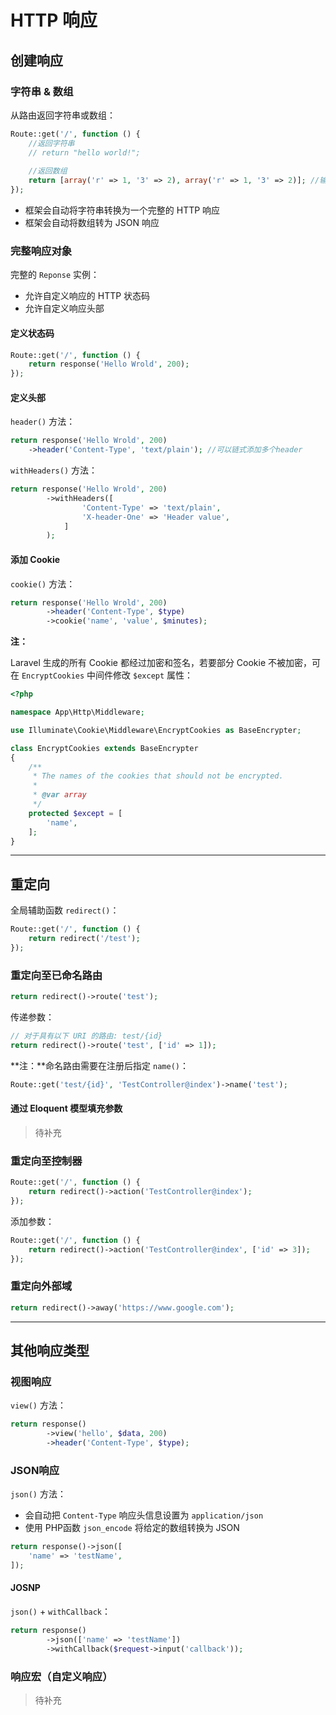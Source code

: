 # HTTP 响应

## 创建响应

### 字符串 & 数组

从路由返回字符串或数组：

```php
Route::get('/', function () {
    //返回字符串
    // return "hello world!";
    
    //返回数组
    return [array('r' => 1, '3' => 2), array('r' => 1, '3' => 2)]; //输出json：[{"r":1,"3":2},{"r":1,"3":2}]
});
```

- 框架会自动将字符串转换为一个完整的 HTTP 响应
- 框架会自动将数组转为 JSON 响应

### 完整响应对象

完整的 `Reponse` 实例：

- 允许自定义响应的 HTTP 状态码
- 允许自定义响应头部

#### 定义状态码

```php
Route::get('/', function () {
    return response('Hello Wrold', 200);
});
```

#### 定义头部

`header()` 方法：

```php
return response('Hello Wrold', 200)
    ->header('Content-Type', 'text/plain'); //可以链式添加多个header
```

`withHeaders()` 方法：

```php
return response('Hello Wrold', 200)
        ->withHeaders([
                'Content-Type' => 'text/plain',
                'X-header-One' => 'Header value',
            ]
        );
```

#### 添加 Cookie

`cookie()` 方法：

```php
return response('Hello Wrold', 200)
        ->header('Content-Type', $type)
        ->cookie('name', 'value', $minutes);
```

**注：**

Laravel 生成的所有 Cookie 都经过加密和签名，若要部分 Cookie 不被加密，可在 `EncryptCookies` 中间件修改 `$except` 属性：

```php
<?php

namespace App\Http\Middleware;

use Illuminate\Cookie\Middleware\EncryptCookies as BaseEncrypter;

class EncryptCookies extends BaseEncrypter
{
    /**
     * The names of the cookies that should not be encrypted.
     *
     * @var array
     */
    protected $except = [
        'name',
    ];
}
```

----

## 重定向

全局辅助函数 `redirect()`：

```php
Route::get('/', function () {
    return redirect('/test');
});
```

### 重定向至已命名路由

```php
return redirect()->route('test');
```

传递参数：

```php
// 对于具有以下 URI 的路由: test/{id}
return redirect()->route('test', ['id' => 1]);
```

**注：**命名路由需要在注册后指定 `name()`：

```php
Route::get('test/{id}', 'TestController@index')->name('test');
```

#### 通过 Eloquent 模型填充参数

> 待补充

### 重定向至控制器

```php
Route::get('/', function () {
    return redirect()->action('TestController@index');
});
```

添加参数：

```php
Route::get('/', function () {
    return redirect()->action('TestController@index', ['id' => 3]);
});
```

### 重定向外部域

```php
return redirect()->away('https://www.google.com');
```

----

## 其他响应类型

### 视图响应

`view()` 方法：

```php
return response()
        ->view('hello', $data, 200)
        ->header('Content-Type', $type);
```

### JSON响应

`json()` 方法：

- 会自动把 `Content-Type` 响应头信息设置为 `application/json`
- 使用 PHP函数 `json_encode` 将给定的数组转换为 JSON

```php
return response()->json([
    'name' => 'testName',
]);
```

#### JOSNP

`json()` + `withCallback`：

```php
return response()
        ->json(['name' => 'testName'])
        ->withCallback($request->input('callback'));
```

### 响应宏（自定义响应）

> 待补充







